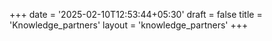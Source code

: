 +++
date = '2025-02-10T12:53:44+05:30'
draft = false
title = 'Knowledge_partners'
layout = 'knowledge_partners'
+++
